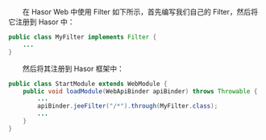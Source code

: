 &emsp;&emsp;在 Hasor Web 中使用 Filter 如下所示，首先编写我们自己的 Filter，然后将它注册到 Hasor 中：
```java
public class MyFilter implements Filter {
    ...
}
```

&emsp;&emsp;然后将其注册到 Hasor 框架中：
```java
public class StartModule extends WebModule {
    public void loadModule(WebApiBinder apiBinder) throws Throwable {
        ...
        apiBinder.jeeFilter("/*").through(MyFilter.class);
        ...
    }
}
```
